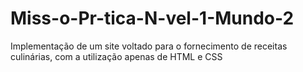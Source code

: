 # Miss-o-Pr-tica-N-vel-1-Mundo-2
Implementação de um site voltado para o fornecimento de receitas culinárias, com a utilização apenas de HTML e CSS
